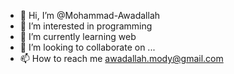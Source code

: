 - 👋 Hi, I’m @Mohammad-Awadallah
- 👀 I’m interested in programming 
- 🌱 I’m currently learning web
- 💞️ I’m looking to collaborate on ...
- 📫 How to reach me awadallah.mody@gmail.com

<!---
Mohammad-Awadallah/Mohammad-Awadallah is a ✨ special ✨ repository because its `README.md` (this file) appears on your GitHub profile.
You can click the Preview link to take a look at your changes.
--->
